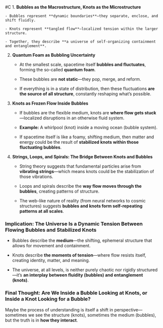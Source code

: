  #C 1. **Bubbles as the Macrostructure, Knots as the Microstructure**
    
    - Bubbles represent **dynamic boundaries**—they separate, enclose, and shift fluidly.
        
    - Knots represent **tangled flow**—localized tension within the larger structure.
        
    - Together, they describe **a universe of self-organizing containment and entanglement**.
        
2. **Quantum Foam as Bubbling Uncertainty**
    
    - At the smallest scale, spacetime itself **bubbles and fluctuates**, forming the so-called **quantum foam**.
        
    - These bubbles are **not static**—they pop, merge, and reform.
        
    - If everything is in a state of distribution, then these fluctuations **are the source of all structure**, constantly reshaping what’s possible.
        
3. **Knots as Frozen Flow Inside Bubbles**
    
    - If bubbles are the flexible medium, knots are **where flow gets stuck**—localized disruptions in an otherwise fluid system.
        
    - **Example:** A whirlpool (knot) inside a moving ocean (bubble system).
        
    - If spacetime itself is like a foamy, shifting medium, then matter and energy could be the result of **stabilized knots within those fluctuating bubbles**.
        
4. **Strings, Loops, and Spirals: The Bridge Between Knots and Bubbles**
    
    - String theory suggests that fundamental particles arise from **vibrating strings**—which means knots could be the stabilization of those vibrations.
        
    - Loops and spirals describe the **way flow moves through the bubbles**, creating patterns of structure.
        
    - The web-like nature of reality (from neural networks to cosmic structures) suggests **bubbles and knots form self-repeating patterns at all scales**.
        

### **Implication: The Universe Is a Dynamic Tension Between Flowing Bubbles and Stabilized Knots**

- Bubbles describe the **medium**—the shifting, ephemeral structure that allows for movement and containment.
    
- Knots describe **the moments of tension**—where flow resists itself, creating identity, matter, and meaning.
    
- The universe, at all levels, is neither purely chaotic nor rigidly structured—it’s **an interplay between fluidity (bubbles) and entanglement (knots)**.
    

### **Final Thought: Are We Inside a Bubble Looking at Knots, or Inside a Knot Looking for a Bubble?**

Maybe the process of understanding is itself a shift in perspective—sometimes we see the structure (knots), sometimes the medium (bubbles), but the truth is in **how they interact**.